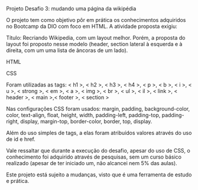 Projeto Desafio 3: mudando uma página da wikipédia

O projeto tem como objetivo pôr em prática os conhecimentos adquiridos no Bootcamp da DIO com foco em HTML. A atividade proposta exigiu:

Título: Recriando Wikipedia, com um layout melhor. Porém, a proposta do layout foi proposto nesse modelo (header, section lateral à esquerda e à direita, com um uma lista de ãncoras de um lado).

HTML

CSS

Foram utilizadas as tags: < h1 >, < h2 >, < h3 >, < h4 >, < p >, < b >, < i >, < u >, < strong >, < em >, < a >, < img >, < br >, < ul >, < il >, < link >, < header >, < main >,< footer >, < section >

Nas configurações CSS foram usados: margin, padding, background-color, color, text-align, float, height, width, padding-left, padding-top, padding-right, display, margin-top, border-color, border, top, display.

Além do uso simples de tags, a elas foram atribuídos valores através do uso de id e href.

Vale ressaltar que durante a execução do desafio, apesar do uso de CSS, o conhecimento foi adquirido através de pesquisas, sem um curso básico realizado (apesar de ter iniciado um, não alcancei nem 5% das aulas).

Este projeto está sujeito a mudanças, visto que é uma ferramenta de estudo e prática.
